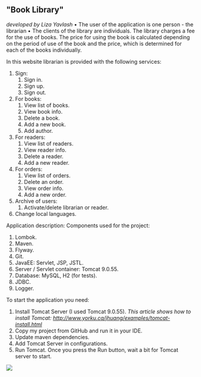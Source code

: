 <h2>"Book Library"</h2> 
<em>developed by Liza Yavlash</em>
• The user of the application is one person - the librarian
• The clients of the library are individuals. The library charges a fee for the use of books. The price for using the book is calculated depending on the period of use of the book and the price, which is determined for each of the books individually.

In this website librarian is provided with the following services:
1. Sign:
   1. Sign in.
   2. Sign up.
   3. Sign out.
2. For books:
   1. View list of books.
   2. View book info.
   3. Delete a book.
   4. Add a new book. 
   5. Add author.
3. For readers:
   1. View list of readers.
   2. View reader info.
   3. Delete a reader.
   4. Add a new reader.
4. For orders:
   1. View list of orders.
   2. Delete an order.
   3. View order info.
   4. Add a new order.
5. Archive of users:
   1. Activate/delete librarian or reader.
6. Change local languages.

Application description:
Components used for the project:
1. Lombok.
2. Maven.
3. Flyway.
4. Git.
5. JavaEE: Servlet, JSP, JSTL.
6. Server / Servlet container: Tomcat 9.0.55.
7. Database: MySQL, H2 (for tests).
8. JDBC.
9. Logger.

To start the application you need:
1. Install Tomcat Server (I used Tomcat 9.0.55).
   <em>This article shows how to install Tomcat: http://www.yorku.ca/jhuang/examples/tomcat-install.html</em>
2. Copy my project from GitHub and run it in your IDE.
3. Update maven dependencies.
4. Add Tomcat Server in configurations.
5. Run Tomcat. Once you press the Run button, wait a bit for Tomcat server to start.

![](https://github.com/LizaY00/IndividualProject_Library/blob/master/Database%20scheme.png)